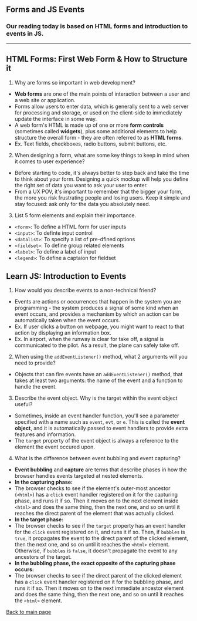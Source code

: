 ## Forms and JS Events

### Our reading today is based on HTML forms and introduction to events in JS. 
---

## HTML Forms: First Web Form & How to Structure it

1. Why are forms so important in web development?
- **Web forms** are one of the main points of interaction between a user and a web site or application. 
- Forms allow users to enter data, which is generally sent to a web server for processing and storage, or used on the client-side to immediately update the interface in some way. 
- A web form's HTML is made up of one or more **form controls** (sometimes called **widgets**), plus some additional elements to help structure the overall form - they are often referred to as **HTML forms**.
- Ex. Text fields, checkboxes, radio buttons, submit buttons, etc. 

2. When designing a form, what are some key things to keep in mind when it comes to user experience?
- Before starting to code, it's always better to step back and take the time to think about your form. Designing a quick mockup will help you define the right set of data you want to ask your user to enter. 
- From a UX POV, it's important to remember that the bigger your form, the more you risk frustrating people and losing users. Keep it simple and stay focused: ask only for the data you absolutely need. 

3. List 5 form elements and explain their importance.
- `<form>`: To define a HTML form for user inputs 
- `<input>`: To definte input control 
- `<datalist>`: To specify a list of pre-dfined options
- `<fieldset>`: To define group related elements
- `<label>`: To define a label of input
- `<legend>`: To define a captaion for fieldset


## Learn JS: Introduction to Events

1. How would you describe events to a non-technical friend?
- Events are actions or occurrences that happen in the system you are programming - the system produces a signal of some kind when an event occurs, and provides a mechanism by which an action can be automatically taken when the event occurs. 
- Ex. If user clicks a button on webpage, you might want to react to that action by displaying an information box. 
- Ex. In airport, when the runway is clear for take off, a signal is communicated to the pilot. As a result, the plane can safely take off. 

2. When using the `addEventListener()` method, what 2 arguments will you need to provide?
- Objects that can fire events have an `addEventListener()` method, that takes at least two arguments: the name of the event and a function to handle the event. 

3. Describe the event object. Why is the target within the event object useful?
- Sometimes, inside an event handler function, you'll see a parameter specified with a name such as `event`, `evt`, or `e`. This is called the **event object**, and it is automatically passed to event handlers to provide extra features and information. 
- The `target` property of the event object is always a reference to the element the event occured upon. 

4. What is the difference between event bubbling and event capturing?
- **Event bubbling** and **capture** are terms that describe phases in how the browser handles events targeted at nested elements. 
- **In the capturing phase:**
- The browser checks to see if the element's outer-most ancestor (`<html>`) has a `click` event handler registered on it for the capturing phase, and runs it if so.
Then it moves on to the next element inside `<html>` and does the same thing, then the next one, and so on until it reaches the direct parent of the element that was actually clicked.
- **In the target phase:**
- The browser checks to see if the `target` property has an event handler for the `click` event registered on it, and runs it if so.
Then, if `bubbles` is `true`, it propagates the event to the direct parent of the clicked element, then the next one, and so on until it reaches the `<html>` element. Otherwise, if `bubbles` is `false`, it doesn't propagate the event to any ancestors of the target.
- **In the bubbling phase, the exact opposite of the capturing phase occurs:**
- The browser checks to see if the direct parent of the clicked element has a `click` event handler registered on it for the bubbling phase, and runs it if so.
Then it moves on to the next immediate ancestor element and does the same thing, then the next one, and so on until it reaches the `<html>` element.


[Back to main page](README.md)